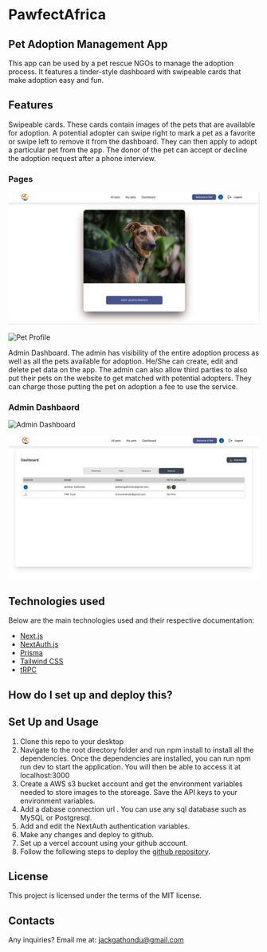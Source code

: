 # PawfectAfrica

## Pet Adoption Management App

This app can be used by a pet rescue NGOs to manage the adoption process. It features a tinder-style dashboard with swipeable cards that make adoption easy and fun.

## Features
Swipeable cards. These cards contain images of the pets that are available for adoption. A potential adopter can swipe right to mark a pet as a favorite or swipe left to remove it from the dashboard. They can then apply to adopt a particular pet from the app. The donor of the pet can accept or decline the adoption request after a phone interview. 
### Pages
![Pets](pets.png)



![Pet Profile](profile.png)



Admin Dashboard. The admin has visibility of the entire adoption process as well as all the pets available for adoption. He/She can create, edit and delete pet data on the app. The admin can also allow third parties to also put their pets on the website to get matched with potential adopters. They can charge those putting the pet on adoption a fee to use the service. 
### Admin Dashbaord
![Admin Dashboard](admindashboard.png)


![donors](donors.png)


## Technologies used

Below are the main technologies used and their respective documentation: 

- [Next.js](https://nextjs.org)
- [NextAuth.js](https://next-auth.js.org)
- [Prisma](https://prisma.io)
- [Tailwind CSS](https://tailwindcss.com)
- [tRPC](https://trpc.io)


## How do I set up and deploy this?
## Set Up and Usage
1. Clone this repo to your desktop
2. Navigate to the root directory folder and run npm install to install all the dependencies. Once the dependencies are installed, you can run npm run dev to start the application. You will then be able to access it at localhost:3000
4. Create a AWS s3 bucket account and get the environment variables needed to store images to the storeage.  Save the API keys to your environment variables.
5. Add a dabase connection url . You can use any sql database such as MySQL or Postgresql.
6. Add and edit the NextAuth authentication variables. 
7. Make any changes and deploy to github.
8. Set up a vercel account using your github account. 
9. Follow the following steps to deploy the [github repository](https://vercel.com/docs/concepts/deployments/git#deploying-a-git-repository). 
## License 
This project is licensed under the terms of the MIT license.
## Contacts
Any inquiries? Email me at: jackgathondu@gmail.com


